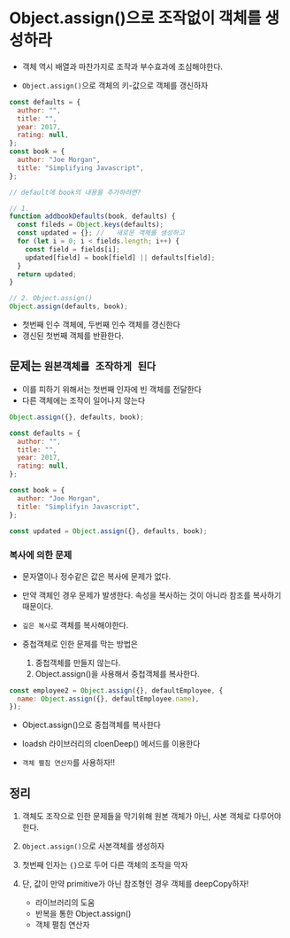 # Object.assign()으로 조작없이 객체를 생성하라

- 객체 역시 배열과 마찬가지로 조작과 부수효과에 조심해야한다.

- `Object.assign()`으로 객체의 키-값으로 객체를 갱신하자

```js
const defaults = {
  author: "",
  title: "",
  year: 2017,
  rating: null,
};
const book = {
  author: "Joe Morgan",
  title: "Simplifying Javascript",
};

// default에 book의 내용을 추가하려면?

// 1.
function addbookDefaults(book, defaults) {
  const fileds = Object.keys(defaults);
  const updated = {}; //   새로운 객체를 생성하고
  for (let i = 0; i < fields.length; i++) {
    const field = fields[i];
    updated[field] = book[field] || defaults[field];
  }
  return updated;
}

// 2. Object.assign()
Object.assign(defaults, book);
```

- 첫번째 인수 객체에, 두번째 인수 객체를 갱신한다
- 갱신된 첫번째 객체를 반환한다.

## 문제는 `원본객체를 조작하게 된다`

- 이를 피하기 위해서는 첫번째 인자에 빈 객체를 전달한다
- 다른 객체에는 조작이 일어나지 않는다

```js
Object.assign({}, defaults, book);
```

```js
const defaults = {
  author: "",
  title: "",
  year: 2017,
  rating: null,
};

const book = {
  author: "Joe Morgan",
  title: "Simplifyin Javascript",
};

const updated = Object.assign({}, defaults, book);
```

### 복사에 의한 문제

- 문자열이나 정수같은 값은 복사에 문제가 없다.

- 만약 객체인 경우 문제가 발생한다. 속성을 복사하는 것이 아니라 참조를 복사하기 때문이다.

- `깊은 복사`로 객체를 복사해야한다.

- 중첩객체로 인한 문제를 막는 방법은
  1. 중첩객체를 만들지 않는다.
  2. Object.assign()을 사용해서 중첩객체를 복사한다.

```js
const employee2 = Object.assign({}, defaultEmployee, {
  name: Object.assign({}, defaultEmployee.name),
});
```

- Object.assign()으로 중첩객체를 복사한다
- loadsh 라이브러리의 cloenDeep() 메서드를 이용한다

- `객체 펼침 연산자`를 사용하자!!

## 정리

1. 객체도 조작으로 인한 문제들을 막기위해 원본 객체가 아닌, 사본 객체로 다루어야한다.

2. `Object.assign()`으로 사본객체를 생성하자

3. 첫번째 인자는 `{}`으로 두어 다른 객체의 조작을 막자

4. 단, 값이 만약 primitive가 아닌 참조형인 경우 객체를 deepCopy하자!
   - 라이브러리의 도움
   - 반복을 통한 Object.assign()
   - 객체 펼침 연산자
